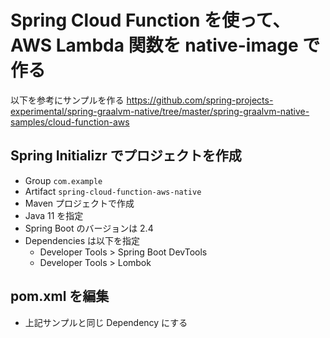 # Spring Cloud Function を使って、AWS Lambda 関数を native-image で作る
以下を参考にサンプルを作る
https://github.com/spring-projects-experimental/spring-graalvm-native/tree/master/spring-graalvm-native-samples/cloud-function-aws

## Spring Initializr でプロジェクトを作成
* Group `com.example`
* Artifact `spring-cloud-function-aws-native`
* Maven プロジェクトで作成
* Java 11 を指定
* Spring Boot のバージョンは 2.4
* Dependencies は以下を指定
    * Developer Tools > Spring Boot DevTools
    * Developer Tools > Lombok

## pom.xml を編集
* 上記サンプルと同じ Dependency にする


